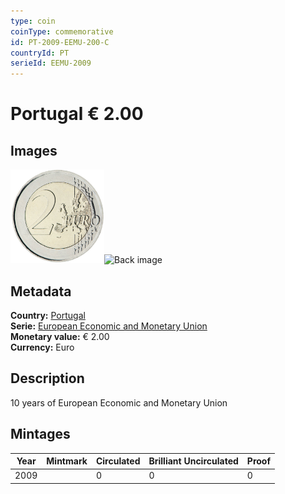 ```yaml
---
type: coin
coinType: commemorative
id: PT-2009-EEMU-200-C
countryId: PT
serieId: EEMU-2009
---
```


# Portugal € 2.00

## Images

<img src="../../Images/common-2007-200.png" height="150" alt="Front image"><img src="Images/PT-2009-200-000.png" height="150" alt="Back image">

## Metadata

**Country:** [Portugal](../../Countries/Portugal/index.md)\
**Serie:** [European Economic and Monetary Union](index.md)\
**Monetary value:** € 2.00\
**Currency:** Euro

## Description
10 years of European Economic and Monetary Union

## Mintages

| Year | Mintmark | Circulated | Brilliant Uncirculated | Proof |
| ---- | -------- | ---------- | ---------------------- | ----- |
| 2009 |  | 0| 0 | 0 |
